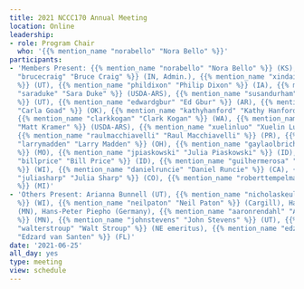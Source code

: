 ```yaml
---
title: 2021 NCCC170 Annual Meeting
location: Online
leadership:
- role: Program Chair
  who: '{{% mention_name "norabello" "Nora Bello" %}}'
participants:
- 'Members Present: {{% mention_name "norabello" "Nora Bello" %}} (KS), {{% mention_name
  "brucecraig" "Bruce Craig" %}} (IN, Admin.), {{% mention_name "xindai" "Xin Dai"
  %}} (UT), {{% mention_name "phildixon" "Philip Dixon" %}} (IA), {{% mention_name
  "saraduke" "Sara Duke" %}} (USDA-ARS), {{% mention_name "susandurham" "Susan Durham"
  %}} (UT), {{% mention_name "edwardgbur" "Ed Gbur" %}} (AR), {{% mention_name "carlagoad"
  "Carla Goad" %}} (OK), {{% mention_name "kathyhanford" "Kathy Hanford" %}} (NE),
  {{% mention_name "clarkkogan" "Clark Kogan" %}} (WA), {{% mention_name "mattkramer"
  "Matt Kramer" %}} (USDA-ARS), {{% mention_name "xuelinluo" "Xuelin Luo" %}} (GA),
  {{% mention_name "raulmacchiavelli" "Raul Macchiavelli" %}} (PR), {{% mention_name
  "larrymadden" "Larry Madden" %}} (OH), {{% mention_name "gaylaolbricht" "Gayla Olbricht"
  %}} (MO), {{% mention_name "jpiaskowski" "Julia Piaskowski" %}} (ID), {{% mention_name
  "billprice" "Bill Price" %}} (ID), {{% mention_name "guilhermerosa" "Guilherme Rosa"
  %}} (WI), {{% mention_name "danielruncie" "Daniel Runcie" %}} (CA), {{% mention_name
  "juliasharp" "Julia Sharp" %}} (CO), {{% mention_name "roberttempelman" "Rob Tempelman"
  %}} (MI)'
- 'Others Present: Arianna Bunnell (UT), {{% mention_name "nicholaskeuler" "Nick Keuler"
  %}} (WI), {{% mention_name "neilpaton" "Neil Paton" %}} (Cargill), Hannah Phillips
  (MN), Hans-Peter Piepho (Germany), {{% mention_name "aaronrendahl" "Aaron Rendahl"
  %}} (MN), {{% mention_name "johnstevens" "John Stevens" %}} (UT), {{% mention_name
  "walterstroup" "Walt Stroup" %}} (NE emeritus), {{% mention_name "edzardvansanten"
  "Edzard van Santen" %}} (FL)'
date: '2021-06-25'
all_day: yes
type: meeting
view: schedule
---
```

